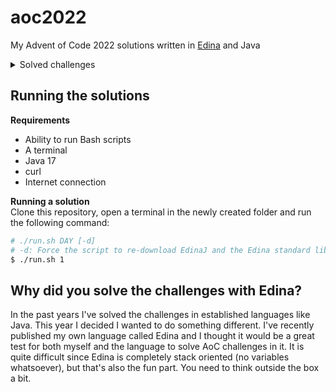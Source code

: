 # aoc2022

My Advent of Code 2022 solutions written in [Edina](https://github.com/cerus/edina) and Java

<details>
  <summary>Solved challenges</summary>

| Day | Part 1 | Part 2 | Lang  |
|-----|--------|--------|-------|
| 01  | ✔️     | ✔️     | Edina |
| 02  | ✔️     | ✔️     | Edina |
| 03  | ✔️     | ✔️     | Edina |
| 04  | ❌      | ❌      |       |
| 05  | ❌      | ❌      |       |
| 06  | ✔️     | ✔️     | Edina |
| 07  | ✔️     | ✔️     | Java  |
| 08  | ✔️     | ✔️     | Edina |
| 09  | ✔️     | ❌      | Edina |
| 10  | ✔️     | ✔️     | Edina |
| 11  | ✔️     | ✔️     | Java  |
| 12  | ❌      | ❌      |       |
| 13  | ❌      | ❌      |       |
| 14  | ❌      | ❌      |       |
| 15  | ❌      | ❌      |       |
| 16  | ❌      | ❌      |       |
| 17  | ❌      | ❌      |       |
| 18  | ❌      | ❌      |       |
| 19  | ❌      | ❌      |       |
| 20  | ❌      | ❌      |       |
| 21  | ❌      | ❌      |       |
| 22  | ❌      | ❌      |       |
| 23  | ❌      | ❌      |       |
| 24  | ❌      | ❌      |       |
| 25  | ❌      | ❌      |       |

</details>

## Running the solutions

**Requirements**

- Ability to run Bash scripts
- A terminal
- Java 17
- curl
- Internet connection

**Running a solution**\
Clone this repository, open a terminal in the newly created folder and run the following command:

```bash
# ./run.sh DAY [-d]
# -d: Force the script to re-download EdinaJ and the Edina standard library
$ ./run.sh 1
```

## Why did you solve the challenges with Edina?

In the past years I've solved the challenges in established languages like Java. This year I decided I wanted to do something different. I've recently
published my own language called Edina and I thought it would be a great test for both myself and the language to solve AoC challenges in it. It is
quite difficult since Edina is completely stack oriented (no variables whatsoever), but that's also the fun part. You need to think outside the box a
bit.